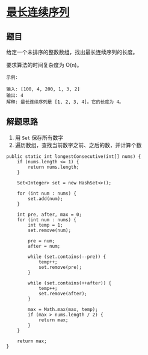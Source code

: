 # [最长连续序列](https://leetcode-cn.com/explore/interview/card/bytedance/243/array-and-sorting/1019/)


## 题目

给定一个未排序的整数数组，找出最长连续序列的长度。

要求算法的时间复杂度为 O(n)。

```
示例:

输入: [100, 4, 200, 1, 3, 2]
输出: 4
解释: 最长连续序列是 [1, 2, 3, 4]。它的长度为 4。
```

## 解题思路

  1. 用 `Set` 保存所有数字
  2. 遍历数组，查找当前数字之前、之后的数，并计算个数

```
public static int longestConsecutive(int[] nums) {
    if (nums.length <= 1) {
        return nums.length;
    }

    Set<Integer> set = new HashSet<>();

    for (int num : nums) {
        set.add(num);
    }

    int pre, after, max = 0;
    for (int num : nums) {
        int temp = 1;
        set.remove(num);

        pre = num;
        after = num;

        while (set.contains(--pre)) {
            temp++;
            set.remove(pre);
        }

        while (set.contains(++after)) {
            temp++;
            set.remove(after);
        }

        max = Math.max(max, temp);
        if (max > nums.length / 2) {
            return max;
        }
    }

    return max;
}
```
